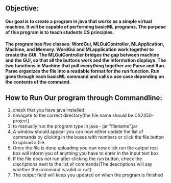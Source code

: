 ## Objective:

#### Our goal is to create a program in java that works as a simple virtual machine. It will be capable of performing basicML programs. The purpose of this program is to teach students CS principles.

#### The program has five classes:  WordGui, MLGuiController, MLApplication, Machine, and Memory. WordGui and MLapplication work together to create the GUI. The MLGuiController bridges the gap between machine and the GUI, so that all the buttons work and the information displays. The two functions in Machine that pull everything together are Parse and Run. Parse organizes the file into a readable format for the run function. Run goes through each basicML command and calls a use case depending on the contents of the command. 

## How to Run Our program through Commandline:
1. check that you have java installed
2. navagate to the correct directory(the file name should be CS2450-project)
3. to manually run the program type in java - jar "filename".jar
4. A window should appear you can now either update the list of commands by clicking in the boxes with numbers or click the file button to upload a file.
5. Once the file is done uploading you can now click run the output text box will inform you of anything you have to enter in the input text box
6. If the file does not run after clicking the run button, check the discriptions next to the list of commands(The descriptions will say whether the command is valid or not)
7. The output field will keep you updated on when the program is finished

